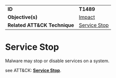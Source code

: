 |||
|---------|------------------------|
|**ID**|**T1489**|
|**Objective(s)**| [Impact](../impact)|
|**Related ATT&CK Technique**|[Service Stop](https://attack.mitre.org/techniques/T1489/)| 


Service Stop
============
Malware may stop or disable services on a system.

see ATT&CK: [**Service Stop**](https://attack.mitre.org/techniques/T1489/).


